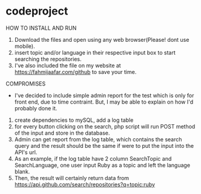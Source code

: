 # codeproject

HOW TO INSTALL AND RUN

1. Download the files and open using any web browser(Please! dont use mobile).
2. insert topic and/or language in their respective input box to start searching the repositories.
3. I've also included the file on my website at https://fahmijaafar.com/github to save your time.

COMPROMISES

- I've decided to include simple admin report for the test which is only for front end, due to time contraint.
But, I may be able to explain on how I'd probably done it.
1. create dependencies to mySQL, add a log table
2. for every button clicking on the search, php script will run POST method of the input and store in the database.
3. Admin can get report from the log table, which contains the search query and the result should be the same if were to put the input into the API's url.
4. As an example, if the log table have 2 column SearchTopic and SearchLanguage, one user input Ruby as a topic and left the language blank.
5. Then, the result will certainly return data from https://api.github.com/search/repositories?q=topic:ruby
